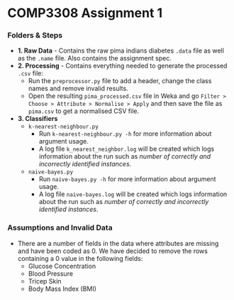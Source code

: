# COMP3308 Assignment 1

### Folders & Steps
* **1. Raw Data** - Contains the raw pima indians diabetes `.data` file as well as the `.name` file. Also contains the assignment spec.
* **2. Processing** - Contains everything needed to generate the processed `.csv` file:
	*  Run the `preprocessor.py` file to add a header, change the class names and remove invalid results.
	* Open the resulting `pima_processed.csv` file in Weka and go `Filter > Choose > Attribute > Normalise > Apply` and then save the file as `pima.csv` to get a normalised CSV file.
* **3. Classifiers**
	* `k-nearest-neighbour.py`
		* Run `k-nearest-neighbour.py -h` for more information about argument usage.
		* A log file `k_nearest_neighbor.log` will be created which logs information about the run such as *number of correctly and incorrectly identified instances*.
	* `naive-bayes.py`
		* Run `naive-bayes.py -h` for more information about argument usage.
		* A log file `naive-bayes.log` will be created which logs information about the run such as *number of correctly and incorrectly identified instances*.

### Assumptions and Invalid Data
* There are a number of fields in the data where attributes are missing and have been coded as 0. We have decided to remove the rows containing a 0 value in the following fields:
	* Glucose Concentration
	* Blood Pressure
	* Tricep Skin
	* Body Mass Index (BMI)